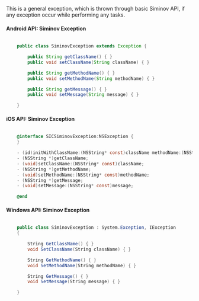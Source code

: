 This is a general exception, which is thrown through basic Siminov API, if any exception occur while performing any tasks.

#### Android API: Siminov Exception

```java

    public class SiminovException extends Exception {

        public String getClassName() { }
        public void setClassName(String className) { }

        public String getMethodName() { }
        public void setMethodName(String methodName) { }

        public String getMessage() { }
        public void setMessage(String message) { }

    }

```

#### iOS API: Siminov Exception

```objective-c

    @interface SICSiminovException:NSException {
    }

    - (id)initWithClassName:(NSString* const)className methodName:(NSString* const)methodName message:(NSString* const)message;
    - (NSString *)getClassName;
    - (void)setClassName:(NSString* const)className;
    - (NSString *)getMethodName;
    - (void)setMethodName:(NSString* const)methodName;
    - (NSString *)getMessage;
    - (void)setMessage:(NSString* const)message;

    @end 

```

#### Windows API: Siminov Exception

```c#

    public class SiminovException : System.Exception, IException 
    {

        String GetClassName() { }
        void SetClassName(String className) { }

        String GetMethodName() { }
        void SetMethodName(String methodName) { }

        String GetMessage() { }
        void SetMessage(String message) { }

    }
```